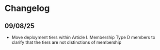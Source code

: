 # Changelog

## 09/08/25

- Move deployment tiers within Article I. Membership Type D members to clarify that the tiers are not distinctions of membership
